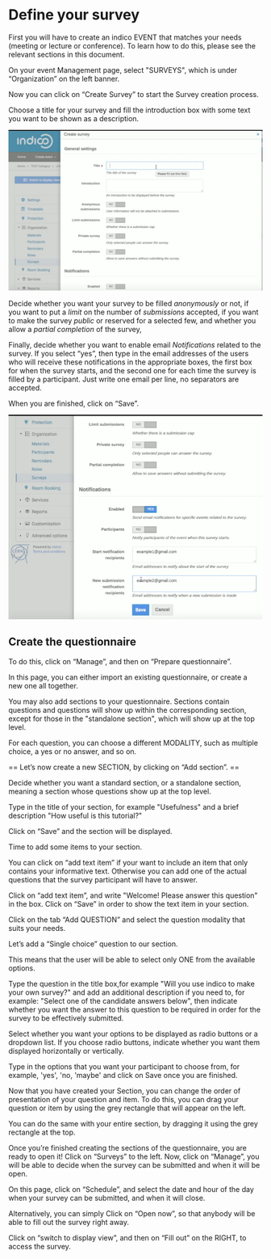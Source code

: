 Define your survey
==================

First you will have to create an indico EVENT that matches your needs (meeting or lecture or conference). To learn how to do this, please see the relevant sections in this document.

On your event Management page, select "SURVEYS", which is under “Organization” on the left banner.

Now you can click on “Create Survey” to start the Survey creation process.

Choose a title for your survey and fill the introduction box with some text you want to be shown as a description.

![](/assets/survey_create_1.png)

Decide whether you want your survey to be filled _anonymously_ or not, 
if you want to put a _limit_ on the number of _submissions_ accepted, 
if you want to make the survey _public_ or reserved for a selected few,
and whether you allow a _partial completion_ of the survey, 

Finally, decide whether you want to enable email _Notifications_ related to the survey. 
If you select “yes”, then type in the email addresses of the users who will receive these notifications in the appropriate boxes, 
the first box for when the survey starts, and the second one for each time the survey is filled by a participant.
Just write one email per line, no separators are accepted.

When you are finished, click on “Save”.

![](/assets/survey_create_2.png)

Create the questionnaire
--------------------------

To do this, click on “Manage”, and then on “Prepare questionnaire”. 

In this page, you can either import an existing questionnaire, or create a new one all together.

You may also add sections to your questionnaire. Sections contain
questions and questions will show up within the corresponding section,
except for those in the "standalone section", which will show up at the
top level.

For each question, you can choose a different MODALITY, such as multiple choice, a yes or no answer, and so on.


== Let’s now create a new SECTION, by clicking on “Add section”. ==

Decide whether you want a standard section, or a standalone section, meaning a section whose questions show up at the top level.

Type in the title of your section, for example "Usefulness" and a brief description "How useful is this tutorial?"

Click on “Save” and the section will be displayed.

Time to add some items to your section.

You can click on “add text item” if your want to include an item that only contains your informative text.
Otherwise you can add one of the actual questions that the survey participant will have to answer.

Click on “add text item”, and write "Welcome! Please answer this question" in the box. Click on “Save” in order to show the text item in your section.

Click on the tab “Add QUESTION” and select the question modality that suits your needs.

Let’s add a “Single choice” question  to our section.

This means that the user will be able to select only ONE from the available options.

Type the question in the title box,for example "Will you use indico to make your own survey?" and add an additional description if you need to, for example: "Select one of the candidate answers below", then indicate whether you want the answer to this question to be required in order for the survey to be effectively submitted.

Select whether you want your options to be displayed as radio buttons or a dropdown list.
If you choose radio buttons, indicate whether you want them displayed horizontally or vertically.

Type in the options that you want your participant to choose from, for example, 'yes', 'no, 'maybe' and click on Save once you are finished.


Now that you have created your Section, you can change the order of presentation of your question and item. To do this, you can drag your question or item by using the grey rectangle that will appear on the left. 

You can do the same with your entire section, by dragging it using the grey rectangle at the top.


Once you’re finished creating the sections of the questionnaire, you are ready to open it!
Click on “Surveys” to the left.
Now, click on “Manage”, you will be able to decide when the survey can be submitted and when it will be open.

On this page, click on “Schedule”, and select the date and hour of the day when your survey can be submitted, and when it will close.

Alternatively, you can simply Click on “Open now”, so that anybody will be able to fill out the survey right away.

Click on “switch to display view”, and then on “Fill out” on the RIGHT, to access the survey. 

